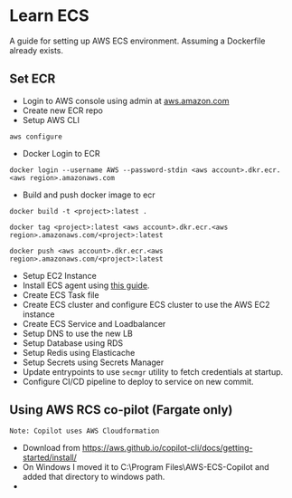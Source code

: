 # Learn ECS

A guide for setting up AWS ECS environment. Assuming a Dockerfile already exists.

## Set ECR

* Login to AWS console using admin at [aws.amazon.com](https://aws.amazon.com)
* Create new ECR repo
* Setup AWS CLI
```
aws configure
```

* Docker Login to ECR
```
docker login --username AWS --password-stdin <aws account>.dkr.ecr.<aws region>.amazonaws.com
```

* Build and push docker image to ecr
```
docker build -t <project>:latest .

docker tag <project>:latest <aws account>.dkr.ecr.<aws region>.amazonaws.com/<project>:latest

docker push <aws account>.dkr.ecr.<aws region>.amazonaws.com/<project>:latest
```

* Setup EC2 Instance
* Install ECS agent using [this guide](https://docs.aws.amazon.com/AmazonECS/latest/developerguide/ecs-agent-install.html).
* Create ECS Task file
* Create ECS cluster and configure ECS cluster to use the AWS EC2 instance
* Create ECS Service and Loadbalancer
* Setup DNS to use the new LB
* Setup Database using RDS
* Setup Redis using Elasticache
* Setup Secrets using Secrets Manager
* Update entrypoints to use `secmgr` utility to fetch credentials at startup.
* Configure CI/CD pipeline to deploy to service on new commit.

## Using AWS RCS co-pilot (Fargate only)
```
Note: Copilot uses AWS Cloudformation
```
* Download from https://aws.github.io/copilot-cli/docs/getting-started/install/
* On Windows I moved it to C:\Program Files\AWS-ECS-Copilot and added that directory to windows path.
* 